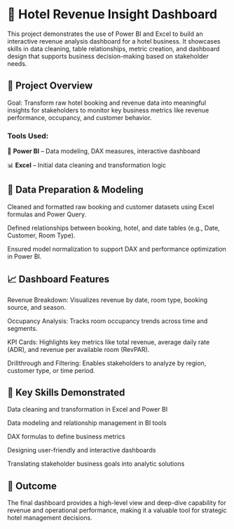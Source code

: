 # 🏨 Hotel Revenue Insight Dashboard

This project demonstrates the use of Power BI and Excel to build an interactive revenue analysis dashboard for a hotel business. It showcases skills in data cleaning, table relationships, metric creation, and dashboard design that supports business decision-making based on stakeholder needs.

## 📌 Project Overview

Goal: Transform raw hotel booking and revenue data into meaningful insights for stakeholders to monitor key business metrics like revenue performance, occupancy, and customer behavior.

### Tools Used:

💼 **Power BI** – Data modeling, DAX measures, interactive dashboard

📊 **Excel** – Initial data cleaning and transformation logic



## 🧹 Data Preparation & Modeling

Cleaned and formatted raw booking and customer datasets using Excel formulas and Power Query.

Defined relationships between booking, hotel, and date tables (e.g., Date, Customer, Room Type).

Ensured model normalization to support DAX and performance optimization in Power BI.


## 📈 Dashboard Features

Revenue Breakdown: Visualizes revenue by date, room type, booking source, and season.

Occupancy Analysis: Tracks room occupancy trends across time and segments.

KPI Cards: Highlights key metrics like total revenue, average daily rate (ADR), and revenue per available room (RevPAR).

Drillthrough and Filtering: Enables stakeholders to analyze by region, customer type, or time period.


## 🧠 Key Skills Demonstrated

Data cleaning and transformation in Excel and Power BI

Data modeling and relationship management in BI tools

DAX formulas to define business metrics

Designing user-friendly and interactive dashboards

Translating stakeholder business goals into analytic solutions


## 🏁 Outcome

The final dashboard provides a high-level view and deep-dive capability for revenue and operational performance, making it a valuable tool for strategic hotel management decisions.
